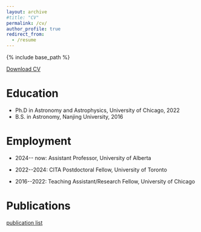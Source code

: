```yaml
---
layout: archive
#title: "CV"
permalink: /cv/
author_profile: true
redirect_from:
  - /resume
---
```


{% include base_path %}

[Download CV](/files/Huanqing_CV.pdf)

Education
======
* Ph.D in Astronomy and Astrophysics, University of Chicago, 2022
* B.S. in Astronomy, Nanjing University, 2016

Employment
======
* 2024-- now: Assistant Professor, University of Alberta

* 2022--2024: CITA Postdoctoral Fellow, University of Toronto

* 2016--2022: Teaching Assistant/Research Fellow, University of Chicago
  

Publications
======
<a href="https://ui.adsabs.harvard.edu/public-libraries/NYUGBTQoSyCqhMwqexJwow">publication list</a>

<!--
  <ul>{% for post in site.publications reversed %}
    {% include archive-single-cv.html %}
  {% endfor %}</ul>
  
Talks
======
  <ul>{% for post in site.talks reversed %}
    {% include archive-single-talk-cv.html  %}
  {% endfor %}</ul>
  
Teaching
======
  <ul>{% for post in site.teaching reversed %}
    {% include archive-single-cv.html %}
  {% endfor %}</ul>
  
Service 
======
* 
-->
